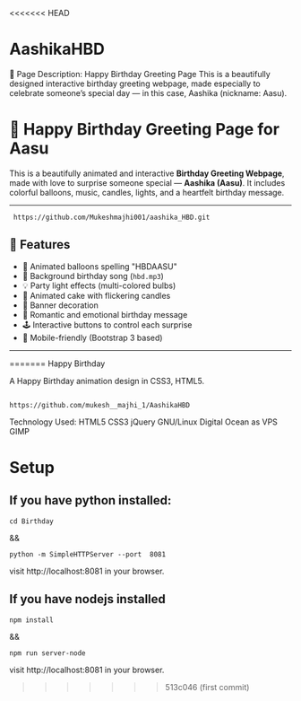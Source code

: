 <<<<<<< HEAD
# AashikaHBD
🎉 Page Description: Happy Birthday Greeting Page This is a beautifully designed interactive birthday greeting webpage, made especially to celebrate someone’s special day — in this case, Aashika (nickname: Aasu).
# 🎂 Happy Birthday Greeting Page for Aasu

This is a beautifully animated and interactive **Birthday Greeting Webpage**, made with love to surprise someone special — **Aashika (Aasu)**. It includes colorful balloons, music, candles, lights, and a heartfelt birthday message.

---
```
 https://github.com/Mukeshmajhi001/aashika_HBD.git

```
## 🌟 Features

- 🎈 Animated balloons spelling "HBDAASU"
- 🎵 Background birthday song (`hbd.mp3`)
- 💡 Party light effects (multi-colored bulbs)
- 🎂 Animated cake with flickering candles
- 🎀 Banner decoration
- 💌 Romantic and emotional birthday message
- 🕹️ Interactive buttons to control each surprise
- 📱 Mobile-friendly (Bootstrap 3 based)

---


=======
Happy Birthday

A Happy Birthday animation design in CSS3, HTML5.

```

https://github.com/mukesh__majhi_1/AashikaHBD

```

Technology Used: HTML5 CSS3 jQuery  GNU/Linux Digital Ocean as VPS GIMP

# Setup

## If you have python installed:
```
cd Birthday
```

&& 

```
python -m SimpleHTTPServer --port  8081
```

visit http://localhost:8081 in your browser.

## If you have nodejs installed
```
npm install
```
&&

```
npm run server-node
```
visit http://localhost:8081 in your browser.
>>>>>>> 513c046 (first commit)

